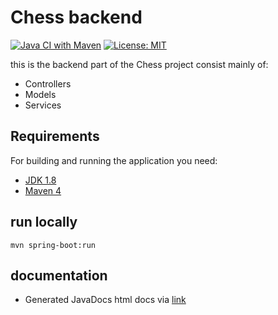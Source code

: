 # Chess backend
[![Java CI with Maven](https://github.com/ccd-course/chess_backend/actions/workflows/maven.yml/badge.svg)](https://github.com/ccd-course/chess_backend/actions/workflows/maven.yml)
[![License: MIT](https://img.shields.io/badge/License-MIT-yellow.svg)](https://opensource.org/licenses/MIT)


this is the backend part of the Chess project consist mainly of:
- Controllers
- Models
- Services

## Requirements

For building and running the application you need:

- [JDK 1.8](http://www.oracle.com/technetwork/java/javase/downloads/jdk8-downloads-2133151.html)
- [Maven 4](https://maven.apache.org)

## run locally

```
mvn spring-boot:run
```

## documentation
- Generated JavaDocs html docs via [link](docs.backend.chess.valentinriess.com)
